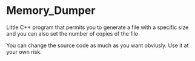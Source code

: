 # Memory_Dumper
Little C++ program that permits you to generate a file with a specific size and you can also set the number of copies of the file

You can change the source code as much as you want obviusly. Use it at your own risk.
